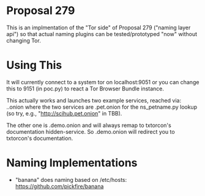 
# Proposal 279

This is an implmentation of the "Tor side" of Proposal 279 ("naming
layer api") so that actual naming plugins can be tested/prototyped
"now" without changing Tor.

# Using This

It will currently connect to a system tor on localhost:9051 or you can
change this to 9151 (in poc.py) to react a Tor Browser Bundle
instance.

This actually works and launches two example services, reached via:
<something>.<service>.onion where the two services are .pet.onion for
the ns_petname.py lookup (so try, e.g., "http://scihub.pet.onion" in
TBB).

The other one is .demo.onion and will always remap to txtorcon's
documentation hidden-service. So <anything>.demo.onion will redirect
you to txtorcon's documentation.

# Naming Implementations

 - "banana" does naming based on /etc/hosts: https://github.com/pickfire/banana
